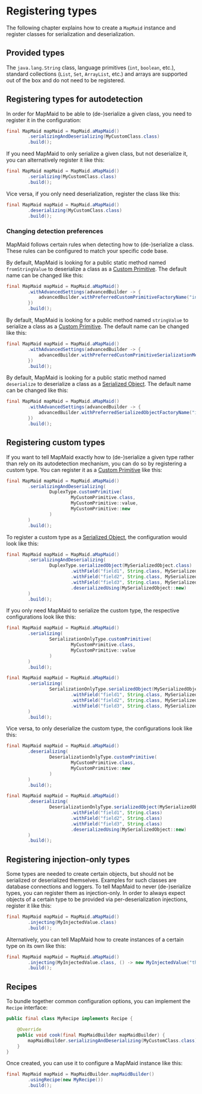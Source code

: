 # Registering types
The following chapter explains how to create a `MapMaid` instance and register classes for serialization and deserialization.

## Provided types
The `java.lang.String` class, language primitives (`int`, `boolean`, etc.), standard collections (`List`, `Set`, `ArrayList`, etc.) and
arrays are supported out of the box and do not need to be registered.

## Registering types for autodetection

In order for MapMaid to be able to (de-)serialize a given class, you need to register it in the configuration:
<!---[CodeSnippet](duplexConfig)-->
```java
final MapMaid mapMaid = MapMaid.aMapMaid()
        .serializingAndDeserializing(MyCustomClass.class)
        .build();
```

If you need MapMaid to only serialize a given class, but not deserialize it, you can alternatively
register it like this:

<!---[CodeSnippet](serializationConfig)-->
```java
final MapMaid mapMaid = MapMaid.aMapMaid()
        .serializing(MyCustomClass.class)
        .build();
```

Vice versa, if you only need deserialization, register the class like this:

<!---[CodeSnippet](deserializationConfig)-->
```java
final MapMaid mapMaid = MapMaid.aMapMaid()
        .deserializing(MyCustomClass.class)
        .build();
```

### Changing detection preferences
MapMaid follows certain rules when detecting how to (de-)serialize a class.
These rules can be configured to match your specific code base.

By default, MapMaid is looking for a public static method named `fromStringValue` to deserialize a
class as a [Custom Primitive](07_Concepts.md). The default name can be changed like this:
<!---[CodeSnippet](preferredCustomPrimitiveFactoryName)-->
```java
final MapMaid mapMaid = MapMaid.aMapMaid()
        .withAdvancedSettings(advancedBuilder -> {
            advancedBuilder.withPreferredCustomPrimitiveFactoryName("instantiate");
        })
        .build();
```

By default, MapMaid is looking for a public method named `stringValue` to serialize a
class as a [Custom Primitive](07_Concepts.md). The default name can be changed like this:
<!---[CodeSnippet](preferredCustomPrimitiveSerializationMethodName)-->
```java
final MapMaid mapMaid = MapMaid.aMapMaid()
        .withAdvancedSettings(advancedBuilder -> {
            advancedBuilder.withPreferredCustomPrimitiveSerializationMethodName("serializeToString");
        })
        .build();
```

By default, MapMaid is looking for a public static method named `deserialize` to deserialize a
class as a [Serialized Object](07_Concepts.md). The default name can be changed like this:
<!---[CodeSnippet](preferredSerializedObjectFactoryName)-->
```java
final MapMaid mapMaid = MapMaid.aMapMaid()
        .withAdvancedSettings(advancedBuilder -> {
            advancedBuilder.withPreferredSerializedObjectFactoryName("instantiate");
        })
        .build();
```

## Registering custom types
If you want to tell MapMaid exactly how to
(de-)serialize a given type rather than rely on its autodetection mechanism,
you can do so by registering a custom type. You can register it as a [Custom Primitive](07_Concepts.md) like this:

<!---[CodeSnippet](duplexCustomCustomPrimitiveConfig)-->
```java
final MapMaid mapMaid = MapMaid.aMapMaid()
        .serializingAndDeserializing(
                DuplexType.customPrimitive(
                        MyCustomPrimitive.class,
                        MyCustomPrimitive::value,
                        MyCustomPrimitive::new
                )
        )
        .build();
```

To register a custom type as a [Serialized Object](07_Concepts.md), the configuration would look
like this:

<!---[CodeSnippet](duplexCustomSerializedObjectConfig)-->
```java
final MapMaid mapMaid = MapMaid.aMapMaid()
        .serializingAndDeserializing(
                DuplexType.serializedObject(MySerializedObject.class)
                        .withField("field1", String.class, MySerializedObject::getField1)
                        .withField("field2", String.class, MySerializedObject::getField2)
                        .withField("field3", String.class, MySerializedObject::getField3)
                        .deserializedUsing(MySerializedObject::new)
        )
        .build();
```

If you only need MapMaid to serialize the custom type, the respective configurations look like this:

<!---[CodeSnippet](serializationCustomCustomPrimitiveConfig)-->
```java
final MapMaid mapMaid = MapMaid.aMapMaid()
        .serializing(
                SerializationOnlyType.customPrimitive(
                        MyCustomPrimitive.class,
                        MyCustomPrimitive::value
                )
        )
        .build();
```

<!---[CodeSnippet](serializationCustomSerializedObjectConfig)-->
```java
final MapMaid mapMaid = MapMaid.aMapMaid()
        .serializing(
                SerializationOnlyType.serializedObject(MySerializedObject.class)
                        .withField("field1", String.class, MySerializedObject::getField1)
                        .withField("field2", String.class, MySerializedObject::getField2)
                        .withField("field3", String.class, MySerializedObject::getField3)
        )
        .build();
```
Vice versa, to only deserialize the custom type, the configurations look like this:

<!---[CodeSnippet](deserializationCustomCustomPrimitiveConfig)-->
```java
final MapMaid mapMaid = MapMaid.aMapMaid()
        .deserializing(
                DeserializationOnlyType.customPrimitive(
                        MyCustomPrimitive.class,
                        MyCustomPrimitive::new
                )
        )
        .build();
```

<!---[CodeSnippet](deserializationCustomSerializedObjectConfig)-->
```java
final MapMaid mapMaid = MapMaid.aMapMaid()
        .deserializing(
                DeserializationOnlyType.serializedObject(MySerializedObject.class)
                        .withField("field1", String.class)
                        .withField("field2", String.class)
                        .withField("field3", String.class)
                        .deserializedUsing(MySerializedObject::new)
        )
        .build();
```

## Registering injection-only types

Some types are needed to create certain objects, but should not be serialized or deserialized themselves. Examples for such classes
are database connections and loggers.
To tell MapMaid to never (de-)serialize types, you can register them as injection-only.
In order to always expect objects of a certain type to be provided via per-deserialization injections,
register it like this:   

<!---[CodeSnippet](normalInjection)-->
```java
final MapMaid mapMaid = MapMaid.aMapMaid()
        .injecting(MyInjectedValue.class)
        .build();
```

Alternatively, you can tell MapMaid how to create instances of a certain type on its own like this:

<!---[CodeSnippet](fixedInjection)-->
```java
final MapMaid mapMaid = MapMaid.aMapMaid()
        .injecting(MyInjectedValue.class, () -> new MyInjectedValue("this is injected"))
        .build();
```

## Recipes
To bundle together common configuration options, you can implement the `Recipe` interface: 
<!---[CodeSnippet](recipe)-->
```java
public final class MyRecipe implements Recipe {

    @Override
    public void cook(final MapMaidBuilder mapMaidBuilder) {
        mapMaidBuilder.serializingAndDeserializing(MyCustomClass.class);
    }
}
```

Once created, you can use it to configure a MapMaid instance like this:

<!---[CodeSnippet](recipeConfig)-->
```java
final MapMaid mapMaid = MapMaidBuilder.mapMaidBuilder()
        .usingRecipe(new MyRecipe())
        .build();
```


